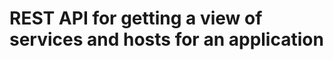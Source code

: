 <!-- Copyright 2017 Yahoo Holdings. Licensed under the terms of the Apache 2.0 license. See LICENSE in the project root. -->
# REST API for getting a view of services and hosts for an application
